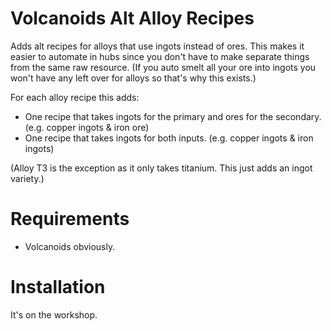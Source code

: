 ﻿# Volcanoids Alt Alloy Recipes
Adds alt recipes for alloys that use ingots instead of ores. This makes it easier to automate in hubs since you don't have to make separate things from the same raw resource. (If you auto smelt all your ore into ingots you won't have any left over for alloys so that's why this exists.)

For each alloy recipe this adds:
- One recipe that takes ingots for the primary and ores for the secondary. (e.g. copper ingots & iron ore)
- One recipe that takes ingots for both inputs. (e.g. copper ingots & iron ingots)

(Alloy T3 is the exception as it only takes titanium. This just adds an ingot variety.)

# Requirements
- Volcanoids obviously.

# Installation
It's on the workshop.